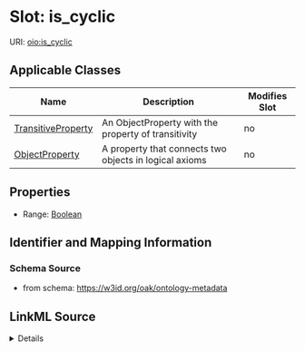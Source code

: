 

# Slot: is_cyclic

URI: [oio:is_cyclic](http://www.geneontology.org/formats/oboInOwl#is_cyclic)



<!-- no inheritance hierarchy -->





## Applicable Classes

| Name | Description | Modifies Slot |
| --- | --- | --- |
| [TransitiveProperty](TransitiveProperty.md) | An ObjectProperty with the property of transitivity |  no  |
| [ObjectProperty](ObjectProperty.md) | A property that connects two objects in logical axioms |  no  |







## Properties

* Range: [Boolean](Boolean.md)





## Identifier and Mapping Information







### Schema Source


* from schema: https://w3id.org/oak/ontology-metadata




## LinkML Source

<details>
```yaml
name: is_cyclic
deprecated: deprecated oboInOwl property
from_schema: https://w3id.org/oak/ontology-metadata
rank: 1000
slot_uri: oio:is_cyclic
alias: is_cyclic
domain_of:
- ObjectProperty
range: boolean

```
</details>